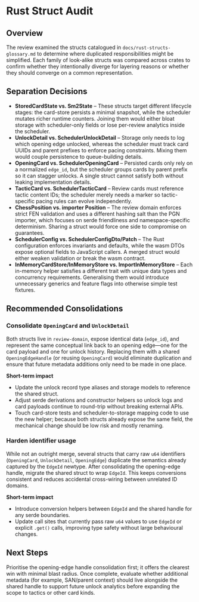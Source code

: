 # Rust Struct Audit

## Overview
The review examined the structs catalogued in `docs/rust-structs-glossary.md` to determine where duplicated responsibilities might be simplified. Each family of look-alike structs was compared across crates to confirm whether they intentionally diverge for layering reasons or whether they should converge on a common representation.

## Separation Decisions
- **StoredCardState vs. Sm2State** – These structs target different lifecycle stages: the card-store persists a minimal snapshot, while the scheduler mutates richer runtime counters. Joining them would either bloat storage with scheduler-only fields or lose per-review analytics inside the scheduler.
- **UnlockDetail vs. SchedulerUnlockDetail** – Storage only needs to log which opening edge unlocked, whereas the scheduler must track card UUIDs and parent prefixes to enforce pacing constraints. Mixing them would couple persistence to queue-building details.
- **OpeningCard vs. SchedulerOpeningCard** – Persisted cards only rely on a normalized `edge_id`, but the scheduler groups cards by parent prefix so it can stagger unlocks. A single struct cannot satisfy both without leaking implementation details.
- **TacticCard vs. SchedulerTacticCard** – Review cards must reference tactic content IDs; the scheduler merely needs a marker so tactic-specific pacing rules can evolve independently.
- **ChessPosition vs. importer Position** – The review domain enforces strict FEN validation and uses a different hashing salt than the PGN importer, which focuses on serde friendliness and namespace-specific determinism. Sharing a struct would force one side to compromise on guarantees.
- **SchedulerConfig vs. SchedulerConfigDto/Patch** – The Rust configuration enforces invariants and defaults, while the wasm DTOs expose optional fields to JavaScript callers. A merged struct would either weaken validation or break the wasm contract.
- **InMemoryCardStore/InMemoryStore vs. ImportInMemoryStore** – Each in-memory helper satisfies a different trait with unique data types and concurrency requirements. Generalising them would introduce unnecessary generics and feature flags into otherwise simple test fixtures.

## Recommended Consolidations
### Consolidate `OpeningCard` and `UnlockDetail`
Both structs live in `review-domain`, expose identical data (`edge_id`), and represent the same conceptual link back to an opening edge—one for the card payload and one for unlock history. Replacing them with a shared `OpeningEdgeHandle` (or reusing `OpeningCard`) would eliminate duplication and ensure that future metadata additions only need to be made in one place.

**Short-term impact**
- Update the unlock record type aliases and storage models to reference the shared struct.
- Adjust serde derivations and constructor helpers so unlock logs and card payloads continue to round-trip without breaking external APIs.
- Touch card-store tests and scheduler-to-storage mapping code to use the new helper; because both structs already expose the same field, the mechanical change should be low risk and mostly renaming.

### Harden identifier usage
While not an outright merge, several structs that carry raw `u64` identifiers (`OpeningCard`, `UnlockDetail`, `OpeningEdge`) duplicate the semantics already captured by the `EdgeId` newtype. After consolidating the opening-edge handle, migrate the shared struct to wrap `EdgeId`. This keeps conversions consistent and reduces accidental cross-wiring between unrelated ID domains.

**Short-term impact**
- Introduce conversion helpers between `EdgeId` and the shared handle for any serde boundaries.
- Update call sites that currently pass raw `u64` values to use `EdgeId` or explicit `.get()` calls, improving type safety without large behavioural changes.

## Next Steps
Prioritise the opening-edge handle consolidation first; it offers the clearest win with minimal blast radius. Once complete, evaluate whether additional metadata (for example, SAN/parent context) should live alongside the shared handle to support future unlock analytics before expanding the scope to tactics or other card kinds.

